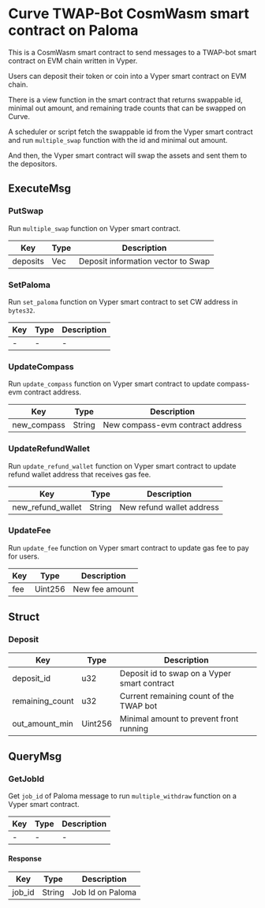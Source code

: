 # Curve TWAP-Bot CosmWasm smart contract on Paloma

This is a CosmWasm smart contract to send messages to a TWAP-bot smart contract on EVM chain written in Vyper.

Users can deposit their token or coin into a Vyper smart contract on EVM chain.

There is a view function in the smart contract that returns swappable id, minimal out amount, and remaining trade counts that can be swapped on Curve.

A scheduler or script fetch the swappable id from the Vyper smart contract and run `multiple_swap` function with the id and minimal out amount.

And then, the Vyper smart contract will swap the assets and sent them to the depositors.

## ExecuteMsg

### PutSwap

Run `multiple_swap` function on Vyper smart contract.

| Key            | Type         | Description                        |
|----------------|--------------|------------------------------------|
| deposits       | Vec<Deposit> | Deposit information vector to Swap |

### SetPaloma

Run `set_paloma` function on Vyper smart contract to set CW address in `bytes32`.

| Key | Type | Description |
|-----|------|-------------|
| -   | -    | -           |

### UpdateCompass

Run `update_compass` function on Vyper smart contract to update compass-evm contract address.

| Key         | Type   | Description                      |
|-------------|--------|----------------------------------|
| new_compass | String | New compass-evm contract address |

### UpdateRefundWallet

Run `update_refund_wallet` function on Vyper smart contract to update refund wallet address that receives gas fee.

| Key               | Type   | Description               |
|-------------------|--------|---------------------------|
| new_refund_wallet | String | New refund wallet address |

### UpdateFee

Run `update_fee` function on Vyper smart contract to update gas fee to pay for users.

| Key | Type    | Description    |
|-----|---------|----------------|
| fee | Uint256 | New fee amount |


## Struct

### Deposit

| Key             | Type    | Description                                  |
|-----------------|---------|----------------------------------------------|
| deposit_id      | u32     | Deposit id to swap on a Vyper smart contract |
| remaining_count | u32     | Current remaining count of the TWAP bot      |
| out_amount_min  | Uint256 | Minimal amount to prevent front running      |

## QueryMsg

### GetJobId

Get `job_id` of Paloma message to run `multiple_withdraw` function on a Vyper smart contract.

| Key | Type | Description |
|-----|------|-------------|
| -   | -    | -           |

#### Response

| Key    | Type   | Description      |
|--------|--------|------------------|
| job_id | String | Job Id on Paloma |
